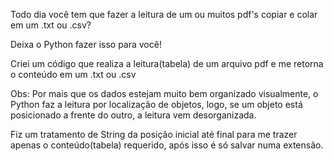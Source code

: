 Todo dia você tem que fazer a leitura de um ou muitos pdf's copiar e colar em um .txt ou .csv?

Deixa o Python fazer isso para você!

Criei um código que realiza a leitura(tabela) de um arquivo pdf e me retorna o conteúdo em um .txt ou .csv

Obs: Por mais que os dados estejam muito bem organizado visualmente, o Python faz a leitura por localização de objetos, logo, se um objeto está posicionado a frente do outro, a leitura vem desorganizada.

Fiz um tratamento de String da posição inicial até final para me trazer apenas o conteúdo(tabela) requerido, após isso é só salvar numa extensão.
